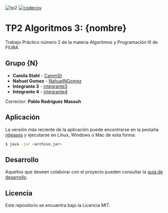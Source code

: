 ![tp2](https://github.com/CammSt/algo3_TP2/actions/workflows/build.yml/badge.svg) [![codecov](https://codecov.io/gh/CammSt/algo3_TP2/branch/master/graph/badge.svg)](https://app.codecov.io/gh/CammSt/algo3_TP2)

# TP2 Algoritmos 3: {nombre} 

Trabajo Práctico número 2 de la materia Algoritmos y Programación III de FIUBA

## Grupo {N}

* **Camila Stahl** - [CammSt](https://github.com/CammSt)
* **Nahuel Gomez** - [NahuelNGomez](https://github.com/NahuelNGomez)
* **Integrante 3** - [integrante3](https://github.com/integrante3)
* **Integrante 4** - [integrante4](https://github.com/integrante4)

Corrector: **Pablo Rodríguez Massuh**

## Aplicación

La versión más reciente de la aplicación puede encontrarse en la pestaña [releases](https://github.com/CammSt/algo3_TP2/releases/latest) y ejecutarse en Linux, Windows o Mac de esta forma:

```bash
$ java -jar <archivo.jar>
```

## Desarrollo

Aquellos que deseen colaborar con el proyecto pueden consultar la [guía de desarrollo](./docs/Desarrollo.md).

## Licencia

Este repositorio se encuentra bajo la Licencia MIT.


